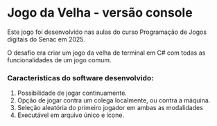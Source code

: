 # Jogo da Velha - versão console

Este jogo foi desenvolvido nas aulas do curso Programação de Jogos digitais do Senac em 2025.

O desafio era criar um jogo da velha de terminal em C# com todas as funcionalidades de um jogo comum.

### Caracteristicas do software desenvolvido:

1. Possibilidade de jogar continuamente.
2. Opção de jogar contra um colega localmente, ou contra a máquina.
3. Seleção aleatória do primeiro jogador em ambas as modalidades
4. Executável em arquivo único e ícone.
